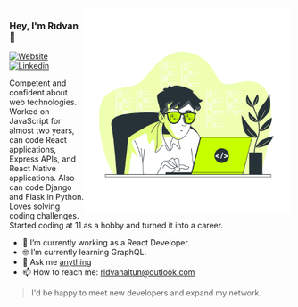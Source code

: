 <img align="right" src="https://github.com/ridvanaltun/ridvanaltun/blob/master/illustration.jpg" alt="Illustration of Rıdvan Altun at work" width=370px height=auto/>

### Hey, I'm Rıdvan 👋

[![Website](https://img.shields.io/badge/ridvanaltun.github.io-UP-green?logo=link&style=for-the-badge)](https://ridvanaltun.github.io/)
[![Linkedin](https://img.shields.io/badge/linkedin-%230077B5.svg?&style=for-the-badge&logo=linkedin&logoColor=white)](https://www.linkedin.com/in/ridvanaltun/)
<br>

Competent and confident about web technologies. Worked on JavaScript for almost two years, can code React applications, Express APIs, and React Native applications. Also can code Django and Flask in Python. Loves solving coding challenges. Started coding at 11 as a hobby and turned it into a career.

- 📱 I’m currently working as a React Developer.
- 🤓 I’m currently learning GraphQL.
- 💬 Ask me [anything](https://github.com/ridvanaltun/ridvanaltun/issues)
- 📫 How to reach me: [ridvanaltun@outlook.com](mailto:ridvanaltun@outlook.com?subject=[GitHub]%20Your%20Title)

> I'd be happy to meet new developers and expand my network.

